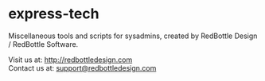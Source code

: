 express-tech
============
Miscellaneous tools and scripts for sysadmins, created by RedBottle Design / RedBottle Software.

Visit us at: http://redbottledesign.com  
Contact us at: support@redbottledesign.com
